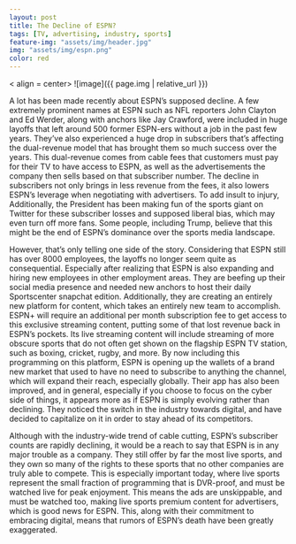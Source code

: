 ```yaml
---
layout: post
title: The Decline of ESPN?
tags: [TV, advertising, industry, sports]
feature-img: "assets/img/header.jpg"
img: "assets/img/espn.png"
color: red
---
```


< align = center> ![image]({{ page.img | relative_url }})


A lot has been made recently about ESPN’s supposed decline. A few extremely prominent names at ESPN such as NFL reporters John Clayton and Ed Werder, along with anchors like Jay Crawford, were included in huge layoffs that left around 500 former ESPN-ers without a job in the past few years. They’ve also experienced a huge drop in subscribers that’s affecting the dual-revenue model that has brought them so much success over the years. This dual-revenue comes from cable fees that customers must pay for their TV to have access to ESPN, as well as the advertisements the company then sells based on that subscriber number. The decline in subscribers not only brings in less revenue from the fees, it also lowers ESPN’s leverage when negotiating with advertisers. To add insult to injury, Additionally, the President has been making fun of the sports giant on Twitter for these subscriber losses and supposed liberal bias, which may even turn off more fans. Some people, including Trump, believe that this might be the end of ESPN’s dominance over the sports media landscape. <br/>

However, that’s only telling one side of the story. Considering that ESPN still has over 8000 employees, the layoffs no longer seem quite as consequential. Especially after realizing that ESPN is also expanding and hiring new employees in other employment areas. They are beefing up their social media presence and needed new anchors to host their daily Sportscenter snapchat edition. Additionally, they are creating an entirely new platform for content, which takes an entirely new team to accomplish. ESPN+ will require an additional per month subscription fee to get access to this exclusive streaming content, putting some of that lost revenue back in ESPN’s pockets. Its live streaming content will include streaming of more obscure sports that do not often get shown on the flagship ESPN TV station, such as boxing, cricket, rugby, and more. By now including this programming on this platform, ESPN is opening up the wallets of a brand new market that used to have no need to subscribe to anything the channel, which will expand their reach, especially globally. Their app has also been improved, and in general, especially if you choose to focus on the cyber side of things, it appears more as if ESPN is simply evolving rather than declining. They noticed the switch in the industry towards digital, and have decided to capitalize on it in order to stay ahead of its competitors. <br/>

Although with the industry-wide trend of cable cutting, ESPN’s subscriber counts are rapidly declining, it would be a reach to say that ESPN is in any major trouble as a company. They still offer by far the most live sports, and they own so many of the rights to these sports that no other companies are truly able to compete. This is especially important today, where live sports represent the small fraction of programming that is DVR-proof, and must be watched live for peak enjoyment. This means the ads are unskippable, and must be watched too, making live sports premium content for advertisers, which is good news for ESPN. This, along with their commitment to embracing digital, means that rumors of ESPN’s death have been greatly exaggerated.


